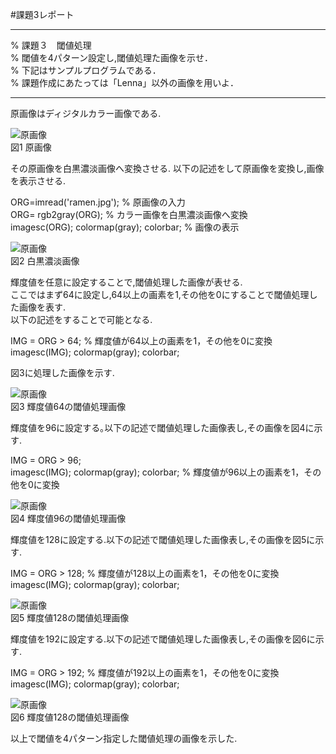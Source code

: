 #課題3レポート
___
% 課題３　閾値処理  
% 閾値を4パターン設定し,閾値処理た画像を示せ．  
% 下記はサンプルプログラムである．  
% 課題作成にあたっては「Lenna」以外の画像を用いよ．
___

原画像はディジタルカラー画像である.

![原画像](https://github.com/fujikawabata/MATLAB/blob/master/image/ramen.jpg?raw=true)  
図1 原画像

その原画像を白黒濃淡画像へ変換させる.
以下の記述をして原画像を変換し,画像を表示させる.

ORG=imread('ramen.jpg'); % 原画像の入力  
ORG= rgb2gray(ORG); % カラー画像を白黒濃淡画像へ変換  
imagesc(ORG); colormap(gray); colorbar; % 画像の表示

![原画像](https://github.com/fujikawabata/MATLAB/blob/master/image/kadai3/ramen.jpg?raw=true)  
図2 白黒濃淡画像

輝度値を任意に設定することで,閾値処理した画像が表せる.  
ここではまず64に設定し,64以上の画素を1,その他を0にすることで閾値処理した画像を表す.  
以下の記述をすることで可能となる.

IMG = ORG > 64; % 輝度値が64以上の画素を1，その他を0に変換  
imagesc(IMG); colormap(gray); colorbar;

図3に処理した画像を示す.

![原画像](https://github.com/fujikawabata/MATLAB/blob/master/image/kadai3/kadai3-1.jpg?raw=true)  
図3 輝度値64の閾値処理画像

輝度値を96に設定する｡以下の記述で閾値処理した画像表し,その画像を図4に示す.

IMG = ORG > 96;  
imagesc(IMG); colormap(gray); colorbar; % 輝度値が96以上の画素を1，その他を0に変換

![原画像](https://github.com/fujikawabata/MATLAB/blob/master/image/kadai3/kadai3-2.jpg?raw=true)  
図4 輝度値96の閾値処理画像

輝度値を128に設定する.以下の記述で閾値処理した画像表し,その画像を図5に示す.

IMG = ORG > 128; % 輝度値が128以上の画素を1，その他を0に変換  
imagesc(IMG); colormap(gray); colorbar;

![原画像](https://github.com/fujikawabata/MATLAB/blob/master/image/kadai3/kadai3-3.jpg?raw=true)  
図5 輝度値128の閾値処理画像

輝度値を192に設定する.以下の記述で閾値処理した画像表し,その画像を図6に示す.

IMG = ORG > 192; % 輝度値が192以上の画素を1，その他を0に変換  
imagesc(IMG); colormap(gray); colorbar;

![原画像](https://github.com/fujikawabata/MATLAB/blob/master/image/kadai3/kadai3-4.jpg?raw=true)  
図6 輝度値128の閾値処理画像

以上で閾値を4パターン指定した閾値処理の画像を示した.
